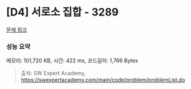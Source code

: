 # [D4] 서로소 집합 - 3289 

[문제 링크](https://swexpertacademy.com/main/code/problem/problemDetail.do?contestProbId=AWBJKA6qr2oDFAWr) 

### 성능 요약

메모리: 101,720 KB, 시간: 422 ms, 코드길이: 1,766 Bytes



> 출처: SW Expert Academy, https://swexpertacademy.com/main/code/problem/problemList.do